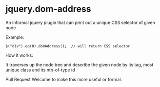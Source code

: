 jquery.dom-address
==================

An informal jquery plugin that can print out a unique CSS selector of given node

Example:

    $("div").eq(0).domAddress();  // will return CSS selector
   
How it works:

It traverses up the node tree and describe the given node by its tag, most unique class and its nth-of-type id

Pull Request Welcome to make this more useful or formal.
